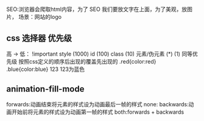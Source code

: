 ## 
SEO:浏览器会爬取html内容，为了 SEO 我们要放文字在上面，为了美观，放图片，
场景：网站的logo
## css 选择器 优先级
高  -> 低：
!important
style   (1000)
id      (100)
class   (10)
元素/伪元素   (*)       (1)
同等优先级 按照css定义的顺序后出现的覆盖先出现的
.red{color:red}
.blue{color:blue}
<span class="blue red">123</span>  123为蓝色


## animation-fill-mode
forwards:动画结束将元素的样式设为动画最后一帧的样式
none:
backwards:动画开始前将元素的样式设为动画第一帧的样式
both:forwards + backwards